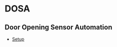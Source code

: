 DOSA
====

Door Opening Sensor Automation
------------------------------

* [Setup](docs/Setup.md)



